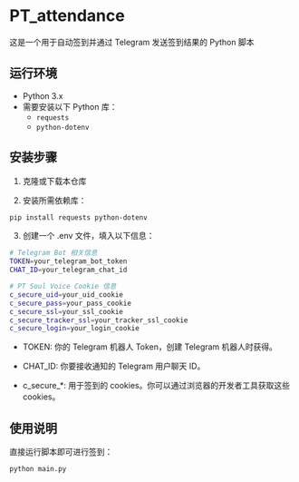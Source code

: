 # PT_attendance

这是一个用于自动签到并通过 Telegram 发送签到结果的 Python 脚本
## 运行环境

- Python 3.x
- 需要安装以下 Python 库：
  - `requests`
  - `python-dotenv`

## 安装步骤

1. 克隆或下载本仓库

2. 安装所需依赖库：

```bash
pip install requests python-dotenv
```
3. 创建一个 .env 文件，填入以下信息：
```bash
# Telegram Bot 相关信息
TOKEN=your_telegram_bot_token
CHAT_ID=your_telegram_chat_id

# PT Soul Voice Cookie 信息
c_secure_uid=your_uid_cookie
c_secure_pass=your_pass_cookie
c_secure_ssl=your_ssl_cookie
c_secure_tracker_ssl=your_tracker_ssl_cookie
c_secure_login=your_login_cookie
```
- TOKEN: 你的 Telegram 机器人 Token，创建 Telegram 机器人时获得。

- CHAT_ID: 你要接收通知的 Telegram 用户聊天 ID。

- c_secure_*: 用于签到的 cookies。你可以通过浏览器的开发者工具获取这些 cookies。

## 使用说明
直接运行脚本即可进行签到：

```bash
python main.py
```
